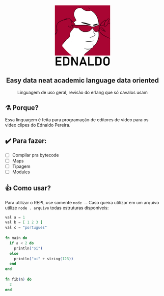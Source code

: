 
<p align="center"><img src="./logo.png" alt="Gray shape shifter" height="200"/></p>
<h2 align="center"> Easy data neat academic language data oriented</h2>
<p align="center">Linguagem de uso geral, revisão do erlang que só cavalos usam</p>

## :alembic: Porque? 
Essa linguagem é feita para programação de editores de video para os video clipes do Ednaldo Pereira.

## :heavy_check_mark: Para fazer:
- [ ] Compilar pra bytecode
- [ ] Maps
- [ ] Tipagem 
- [ ] Modules

## :thumbsup: Como usar?
Para utilizar o REPL use somente ``node .``. Caso queira utilizar em um arquivo utilize ``node . arquivo``
todas estruturas disponiveis:

```elixir
val a = 1
val b = [ 1 2 3 ]
val c = "portugues"

fn main do
  if a < 2 do
    println("oi")
  else
    println("oi" + string(123))
  end
end

fn fib(n) do
  2
end
```
